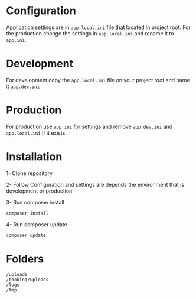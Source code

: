 # Configuration 
Application settings are in `app.local.ini` file that located in project root.
For the production change the settings in `app.local.ini` and rename it to `app.ini`.

# Development
For development copy the `app.local.ini` file on your project root and name it `app.dev.ini`

# Production
For production use `app.ini` for settings and remove `app.dev.ini` and `app.local.ini` if it exists.

# Installation
1- Clone repository

2- Follow Configuration and settings are depends the environment that is development or production

3- Run composer install
```bash
composer install
```

4- Run composer update
```bash
composer update
```



# Folders 
```
/uploads
/booking/uploads
/logs
/tmp
```
